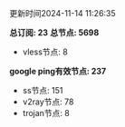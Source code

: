 更新时间2024-11-14 11:26:35

**总订阅: 23**
**总节点: 5698**
- vless节点: 8

**google ping有效节点: 237**
- ss节点: 151
- v2ray节点: 78
- trojan节点: 8

